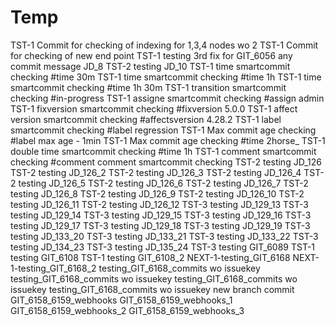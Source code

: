 # Temp

TST-1 Commit for checking of indexing for 1,3,4 nodes wo 2 
TST-1 Commit for checking of new end point
TST-1 testing 3rd fix for GIT_6056
any commit message JD_8
TST-2 testing JD_10
TST-1 time smartcommit checking #time 30m
TST-1 time smartcommit checking #time 1h
TST-1 time smartcommit checking #time 1h 30m
TST-1 transition smartcommit checking #in-progress 
TST-1 assigne smartcommit checking #assign admin
TST-1 fixversion smartcommit checking #fixversion 5.0.0
TST-1 affect version smartcommit checking #affectsversion 4.28.2
TST-1 label smartcommit checking #label regression
TST-1 Max commit age checking #label max age - 1min
TST-1 Max commit age checking #time 2horse_
TST-1 double time smartcommit checking #time 1h
TST-1 comment smartcommit checking #comment comment smartcommit checking
TST-2 testing JD_126
TST-2 testing JD_126_2
TST-2 testing JD_126_3
TST-2 testing JD_126_4
TST-2 testing JD_126_5
TST-2 testing JD_126_6
TST-2 testing JD_126_7
TST-2 testing JD_126_8
TST-2 testing JD_126_9
TST-2 testing JD_126_10
TST-2 testing JD_126_11
TST-2 testing JD_126_12
TST-3 testing JD_129_13
TST-3 testing JD_129_14
TST-3 testing JD_129_15
TST-3 testing JD_129_16
TST-3 testing JD_129_17
TST-3 testing JD_129_18
TST-3 testing JD_129_19
TST-3 testing JD_133_20
TST-3 testing JD_133_21
TST-3 testing JD_133_22
TST-3 testing JD_134_23
TST-3 testing JD_135_24
TST-3 testing GIT_6089
TST-1 testing GIT_6108
TST-1 testing GIT_6108_2
NEXT-1-testing_GIT_6168
NEXT-1-testing_GIT_6168_2
testing_GIT_6168_commits wo issuekey
testing_GIT_6168_commits wo issuekey
testing_GIT_6168_commits wo issuekey
testing_GIT_6168_commits wo issuekey
new branch commit
GIT_6158_6159_webhooks
GIT_6158_6159_webhooks_1
GIT_6158_6159_webhooks_2
GIT_6158_6159_webhooks_3
